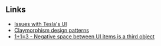 ## Links
- [Issues with Tesla's UI](https://jenson.org/tesla/)
- [Claymorphism design patterns](https://www.smashingmagazine.com/2022/03/claymorphism-css-ui-design-trend/)
- [1+1=3 - Negative space between UI items is a third object](https://meiert.com/en/blog/1-1-3-explaining-busyness-and-background-noise-on-websites/)

